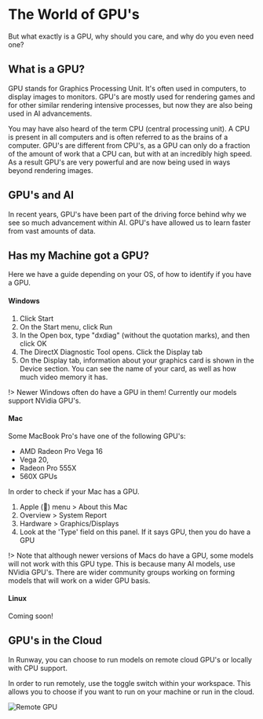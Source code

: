 # The World of GPU's

But what exactly is a GPU, why should you care, and why do you even need one?

## What is a GPU?

GPU stands for Graphics Processing Unit. It's often used in computers, to display images to monitors. GPU's are mostly used for rendering games and for other similar rendering intensive processes, but now they are also being used in AI advancements.

You may have also heard of the term CPU (central processing unit). A CPU is present in all computers and is often referred to as the brains of a computer. GPU's are different from CPU's, as a GPU can only do a fraction of the amount of work that a CPU can, but with at an incredibly high speed. As a result GPU's are very powerful and are now being used in ways beyond rendering images.

## GPU's and AI

In recent years, GPU's have been part of the driving force behind why we see so much advancement within AI. GPU's have allowed us to learn faster from vast amounts of data.


## Has my Machine got a GPU?

Here we have a guide depending on your OS, of how to identify if you have a GPU.

<!-- tabs:start -->

#### **Windows**

1. Click Start
2. On the Start menu, click Run
3. In the Open box, type "dxdiag" (without the quotation marks), and then click OK
4. The DirectX Diagnostic Tool opens. Click the Display tab
5. On the Display tab, information about your graphics card is shown in the Device section. You can see the name of your card, as well as how much video memory it has.

!> Newer Windows often do have a GPU in them! Currently our models support NVidia GPU's.

#### **Mac**

Some MacBook Pro's have one of the following GPU's:

* AMD Radeon Pro Vega 16
* Vega 20,
* Radeon Pro 555X
* 560X GPUs

In order to check if your Mac has a GPU.

1. Apple () menu > About this Mac
2. Overview > System Report
3. Hardware > Graphics/Displays
4. Look at the 'Type' field on this panel. If it says GPU, then you do have a GPU

!> Note that although newer versions of Macs do have a GPU, some models will not work with this GPU type. This is because many AI models, use NVidia GPU's. There are wider community groups working on forming models that will work on a  wider GPU basis.

#### **Linux**

Coming soon!
<!-- tabs:end -->

## GPU's in the Cloud

In Runway, you can choose to run models on remote cloud GPU's or locally with CPU support.

In order to run remotely, use the toggle switch within your workspace. This allows you to choose if you want to run on your machine or run in the cloud.

![Remote GPU](assets/images/model_101/running_remotely.png)
